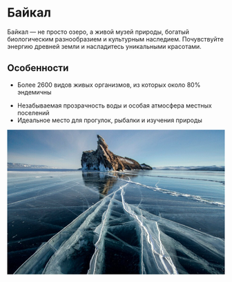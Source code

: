 # Байкал

Байкал — не просто озеро, а живой музей природы, богатый биологическим разнообразием и культурным наследием. Почувствуйте энергию древней земли и насладитесь уникальными красотами.

## Особенности

* Более 2600 видов живых организмов, из которых около 80% эндемичны

- Незабываемая прозрачность воды и особая атмосфера местных поселений
- Идеальное место для прогулок, рыбалки и изучения природы

![Байкал](baikal.jpeg)